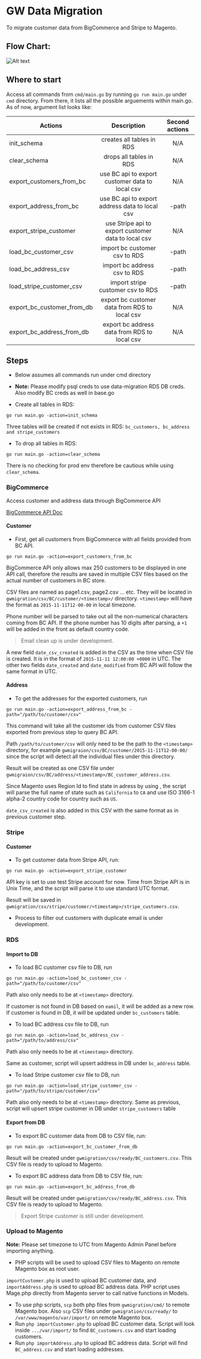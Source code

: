 # GW Data Migration
To migrate customer data from BigCommerce and Stripe to Magento.

## Flow Chart:
![Alt text](https://github.com/BoomPayments/labs/blob/master/gwmigration/utils/flow_chart.png)

## Where to start
Access all commands from `cmd/main.go` by running `go run main.go` under `cmd` directory.
From there, it lists all the possible arguements within main.go.
As of now, argument list looks like:

| Actions                  | Description                                       | Second actions |
| ------------------------ |:-------------------------------------------------:|:----------------:|
| init_schema              | creates all tables in RDS                         | N/A|
| clear_schema             | drops all tables in RDS                           | N/A|
|export_customers_from_bc  |use BC api to export customer data to local csv    | N/A|
|export_address_from_bc    |use BC api to export address data to local csv     | -path |
|export_stripe_customer    |use Stripe api to export customer data to local csv| N/A |
|load_bc_customer_csv      |import bc customer csv to RDS                      | -path |
|load_bc_address_csv       |import bc address csv to RDS                       | -path |
|load_stripe_customer_csv  |import stripe customer csv to RDS                  | -path |
|export_bc_customer_from_db|export bc customer data from RDS to local csv      | N/A |
|export_bc_address_from_db |export bc address data from RDS to local csv       | N/A |

## Steps
* Below assumes all commands run under cmd directory
* **Note:** Please modify psql creds to use data-migration RDS DB creds. Also modify BC creds as well in base.go

* Create all tables in RDS:
```
go run main.go -action=init_schema
```
Three tables will be created if not exists in RDS: `bc_customers, bc_address and stripe_customers`

* To drop all tables in RDS: 
```
go run main.go -action=clear_schema
```
There is no checking for prod env therefore be cautious while using `clear_schema`.

### BigCommerce
Access customer and address data through BigCommerce API

[BigCommerce API Doc](https://developer.bigcommerce.com/api/stores/v2/customers)
#### Customer
* First, get all customers from BigCommerce with all fields provided from BC API.
```
go run main.go -action=export_customers_from_bc
```
BigCommerce API only allows max 250 customers to be displayed in one API call, therefore the results are saved in multiple CSV files based on the actual number of customers in BC store.

CSV files are named as page1.csv, page2.csv ... etc. They will be located in `gwmigration/csv/BC/customer/<timestamp>/` directory. `<timestamp>` will have the format as `2015-11-11T12-00-00` in local timezone.

Phone number will be parsed to take out all the non-numerical characters coming from BC API. If the phone number has 10 digits after parsing, a `+1` will be added in the front as default country code.

> Email clean up is under development.

A new field `date_csv_created` is added in the CSV as the time when CSV file is created. It is in the format of `2015-11-11 12:00:00 +0000` in UTC. The other two fields `date_created` and `date_modified` from BC API will follow the same format in UTC.

#### Address
* To get the addresses for the exported customers, run 
```
go run main.go -action=export_address_from_bc -path="/path/to/customer/csv"
```
This command will take all the customer ids from customer CSV files exported from previous step to query BC API.

Path `/path/to/customer/csv` will only need to be the path to the `<timestamp>` directory, for example `gwmigraion/csv/BC/customer/2015-11-11T12-00-00/` since the script will detect all the individual files under this directory.

Result will be created as one CSV file under `gwmigraion/csv/BC/address/<timestamp>/BC_customer_address.csv`.

Since Magento uses Region Id to find state in adress by using , the script will parse the full name of state such as `California` to `CA` and use ISO 3166-1 alpha-2 country code for country such as `US`.

`date_csv_created` is also added in this CSV with the same format as in previous customer step.

### Stripe
#### Customer
* To get customer data from Stripe API, run:
```
go run main.go -action=export_stripe_customer
```
API key is set to use test Stripe account for now. Time from Stripe API is in Unix Time, and the script will parse it to use standard UTC format. 

Result will be saved in `gwmigration/csv/stripe/customer/<timestamp>/stripe_customers.csv`.

* Process to filter out customers with duplicate email is under development.

### RDS
#### Import to DB
* To load BC customer csv file to DB, run
```
go run main.go -action=load_bc_customer_csv -path="/path/to/customer/csv"
```
Path also only needs to be at `<timestamp>` directory.

If customer is not found in DB based on `eamil`, it will be added as a new row. If customer is found in DB, it will be updated under `bc_customers` table.

* To load BC address csv file to DB, run
```
go run main.go -action=load_bc_address_csv -path="/path/to/address/csv"
```
Path also only needs to be at `<timestamp>` directory.

Same as customer, script will upsert address in DB under `bc_address` table.

* To load Stripe customer csv file to DB, run
```
go run main.go -action=load_stripe_customer_csv -path="/path/to/stripe/customer/csv"
```
Path also only needs to be at `<timestamp>` directory.
Same as previous, script will upsert stripe customer in DB under `stripe_customers` table


#### Export from DB
* To export BC customer data from DB to CSV file, run:
```
go run main.go -action=export_bc_customer_from_db
```
Result will be created under `gwmigration/csv/ready/BC_customers.csv`. This CSV file is ready to upload to Magento.

* To export BC address data from DB to CSV file, run:
```
go run main.go -action=export_bc_address_from_db
```
Result will be created under `gwmigration/csv/ready/BC_address.csv`. This CSV file is ready to upload to Magento.

> Export Stripe customer is still under development.

### Upload to Magento
**Note:** Please set timezone to UTC from Magento Admin Panel before importing anything.
* PHP scripts will be used to upload CSV files to Magento on remote Magento box as root user.

`importCustomer.php` is used to upload BC customer data, and `importAddress.php` is used to upload BC address data.
PHP script uses Mage.php directly from Magento server to call native functions in Models. 

* To use php scripts, `scp` both php files from `gwmigration/cmd/` to remote Magento box. Also `scp` CSV files under `gwmigration/csv/ready/` to `/var/www/magento/var/import/` on remote Magento box. 
* Run `php importCustomer.php` to upload BC customer data. Script will look inside `.../var/import/` to find `BC_customers.csv` and start loading customers.
* Run `php importAddress.php` to upload BC address data. Script will find `BC_address.csv` and start loading addresses.
